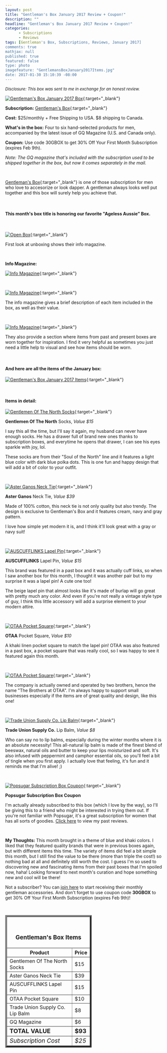 ```yaml
---
layout: post
title: "Gentleman's Box January 2017 Review + Coupon!"
description: ""
headline: "Gentleman's Box January 2017 Review + Coupon!"
categories: 
      - Subscriptions
      - Reviews
tags: [Gentleman's Box, Subscriptions, Reviews, January 2017]
comments: true
mathjax: null
published: true
featured: false
type: photo
imagefeature: "GentlemansBoxJanuary2017Items.jpg"
date: 2017-01-30 15:10:39 -08:00
---
```


<i><font size="2">Disclosure: This box was sent to me in exchange for an honest review.</font></i>

[![Gentleman's Box January 2017 Box](http://whatsupmailbox.com/images/GentlemansBoxJanuary2017Box.jpg)](http://gentlemansbox.pxf.io/c/164125/331548/5011){:target="_blank"}

**Subscription:** [Gentleman's Box](http://gentlemansbox.pxf.io/c/164125/331548/5011){:target="_blank"}

**Cost:** $25/monthly + Free Shipping to USA. $8 shipping to Canada.

**What's in the box:** Four to six hand-selected products for men, accompanied by the latest issue of GQ Magazine (U.S. and Canada only).

**Coupon:** Use code 30GBOX to get 30% Off Your First Month Subscription (expires Feb 9th).

*Note: The GQ magazine that's included with the subscription used to be shipped together in the box, but now it comes separately in the mail.*

<br>

[Gentleman's Box](http://gentlemansbox.pxf.io/c/164125/331548/5011){:target="_blank"} is one of those subscription for men who love to accesorize or look dapper. A gentleman always looks well put together and this box will surely help you achieve that.

<br>

<H4>This month's box title is honoring our favorite "Ageless Aussie” Box.</H4>

<br>

[![Open Box](http://whatsupmailbox.com/images/GentlemansBoxJanuary2017OpenBox.jpg)](http://gentlemansbox.pxf.io/c/164125/331548/5011){:target="_blank"}

First look at unboxing shows their info magazine.

<br>

<p><b>Info Magazine:</b></p>

[![Info Magazine](http://whatsupmailbox.com/images/GentlemansBoxJanuary2017Info.jpg)](http://gentlemansbox.pxf.io/c/164125/331548/5011){:target="_blank"}

<br>

[![Info Magazine](http://whatsupmailbox.com/images/GentlemansBoxJanuary2017Info02.jpg)](http://gentlemansbox.pxf.io/c/164125/331548/5011){:target="_blank"}

The info magazine gives a brief description of each item included in the box, as well as their value.

<br>

[![Info Magazine](http://whatsupmailbox.com/images/GentlemansBoxJanuary2017Info03.jpg)](http://gentlemansbox.pxf.io/c/164125/331548/5011){:target="_blank"}

They also provide a section where items from past and present boxes are worn together for inspiration. I find it very helpful as sometimes you just need a little help to visual and see how items should be worn.

<br>

<H4>And here are all the items of the January box:</H4>

[![Gentleman's Box January 2017 Items](http://whatsupmailbox.com/images/GentlemansBoxJanuary2017Items.jpg)](http://gentlemansbox.pxf.io/c/164125/331548/5011){:target="_blank"}

<br>

<H4>Items in detail:</H4>

[![Gentlemen Of The North Socks](http://whatsupmailbox.com/images/GentlemansBoxJanuary2017GentlemenOfTheNorthSocks.jpg)](http://gentlemansbox.pxf.io/c/164125/331548/5011){:target="_blank"}

**Gentlemen Of The North** Socks, *Value $15*

I say this all the time, but I'll say it again, my husband can never have enough socks. He has a drawer full of brand new ones thanks to subscription boxes, and everytime he opens that drawer, I can see his eyes sparkle with joy, lol.

These socks are from their "Soul of the North" line and it features a light blue color with dark blue polka dots. This is one fun and happy design that will add a bit of color to your outfit. 

<br>

[![Aster Ganos Neck Tie](http://whatsupmailbox.com/images/GentlemansBoxJanuary2017NeckTie.jpg)](http://gentlemansbox.pxf.io/c/164125/331548/5011){:target="_blank"}

**Aster Ganos** Neck Tie, *Value $39*

Made of 100% cotton, this neck tie is not only quality but also trendy. The design is exclusive to Gentleman's Box and it features cream, navy and gray pattern.

I love how simple yet modern it is, and I think it'll look great with a gray or navy suit!

<br>

[![AUSCUFFLINKS Lapel Pin](http://whatsupmailbox.com/images/GentlemansBoxJanuary2017AusCufflinks.jpg)](http://gentlemansbox.pxf.io/c/164125/331548/5011){:target="_blank"}

**AUSCUFFLINKS** Lapel Pin, *Value $15*

This brand was featured in a past box and it was actually cuff links, so when I saw another box for this month, I thought it was another pair but to my surprise it was a lapel pin! A cute one too!

The beige lapel pin that almost looks like it's made of burlap will go great with pretty much any color. And even if you're not really a vintage style type of guy, I think this little accessory will add a surprise element to your modern attire.

<br>

[![OTAA Pocket Square](http://whatsupmailbox.com/images/GentlemansBoxJanuary2017TheBrothersAtOtaa.jpg)](http://gentlemansbox.pxf.io/c/164125/331548/5011){:target="_blank"}

**OTAA** Pocket Square, *Value $10*

A khaki linen pocket square to match the lapel pin! OTAA was also featured in a past box, a pocket square that was really cool, so I was happy to see it featured again this month. 

<br>

[![OTAA Pocket Square](http://whatsupmailbox.com/images/GentlemansBoxJanuary2017TheBrothersAtOtaa02.jpg)](http://gentlemansbox.pxf.io/c/164125/331548/5011){:target="_blank"}

The company is actually owned and operated by two brothers, hence the name "The Brothers at OTAA". I'm always happy to support small businesses especially if the items are of great quality and design, like this one!

<br>

[![Trade Union Supply Co. Lip Balm](http://whatsupmailbox.com/images/GentlemansBoxJanuary2017TradeUnionSupplyCoLipBalm.jpg)](http://gentlemansbox.pxf.io/c/164125/331548/5011){:target="_blank"}

**Trade Union Supply Co.** Lip Balm, *Value $8*

Who can say no to lip balms, especially during the winter months where it is an absolute necessity! This all-natural lip balm is made of the finest blend of beeswax, natural oils and butter to keep your lips moisturized and soft. It's also infused with peppermint and camphor essential oils, so you'll feel a bit of tingle when you first apply. I actually love that feeling, it's fun and it reminds me that I'm alive! ;)

<br>

[![Popsugar Subscription Box Coupon](http://whatsupmailbox.com/images/GentlemansBoxJanuary2017PopsugarCoupon.jpg)](http://gentlemansbox.pxf.io/c/164125/331548/5011){:target="_blank"}

**Popsugar Subscription Box Coupon**

I'm actually already subscribed to this box (which I love by the way), so I'll be giving this to a friend who might be interested in trying them out. If you're not familiar with Popsugar, it's a great subscription for women that has all sorts of goodies. [Click here](http://whatsupmailbox.com/tags/index.html#Popsugar%20Must%20Have) to view my past reviews.

<br>

<i class="icon-exclamation-sign"></i> **My Thoughts:** This month brought in a theme of blue and khaki colors. I liked that they featured quality brands that were in previous boxes again, but with different items this time. The variety of items did feel a bit simple this month, but I still find the value to be there (more than triple the cost!) so nothing bad at all and definitely still worth the cost. I guess I'm so used to discovering new and fascinating items from their past boxes that I'm spoiled now, haha! Looking forward to next month's curation and hope something new and cool will be there!

Not a subscriber? You can [join here](http://gentlemansbox.pxf.io/c/164125/331548/5011) to start receiving their monthly gentleman accessories. And don't forget to use coupon code **30GBOX** to get 30% Off Your First Month Subscription (expires Feb 9th)!

<br>

<TABLE  BORDER="5" style="width:55%">
   <TR>
      <TH COLSPAN="2">
         <H3><BR><center>Gentleman's Box Items</center></H3>
      </TH>
   </TR>
      <TH>Product</TH>
      <TH>Price</TH>
  <TR>
      <TD>Gentlemen Of The North Socks</TD>
      <TD>$15</TD>
   </TR>
   <TR>
      <TD>Aster Ganos Neck Tie</TD>
      <TD>$39</TD>
   </TR>
  <TR>
      <TD>AUSCUFFLINKS Lapel Pin</TD>
      <TD>$15</TD>
   </TR>
   <TR>
      <TD>OTAA Pocket Square</TD>
      <TD>$10</TD>
   </TR>
   <TR>
      <TD>Trade Union Supply Co. Lip Balm</TD>
      <TD>$8</TD>
   </TR>
   <TR>
      <TD>GQ Magazine</TD>
      <TD>$6</TD>
   </TR>
   <TR>
      <TD><b><big>TOTAL VALUE</big></b></TD>
      <TD><b><big>$93</big></b></TD>
   </TR>
   <TR>
      <TD><i><big>Subscription Cost</big></i></TD>
      <TD><i><big>$25</big></i></TD>
   </TR>
</TABLE>
